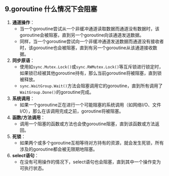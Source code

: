 ## 9.goroutine 什么情况下会阻塞

1. **通道操作**：
   - 当一个goroutine尝试从一个非缓冲通道读取数据而通道没有数据时，该goroutine会被阻塞，直到另一个goroutine向该通道发送数据。
   - 同样，当一个goroutine尝试向一个非缓冲通道发送数据而通道没有接收者时，该goroutine也会被阻塞，直到有另一个goroutine从该通道接收数据。
2. **同步原语**：
   - 使用如`sync.Mutex.Lock()`或`sync.RWMutex.Lock()`等互斥锁进行锁定时，如果锁已经被其他goroutine持有，那么当前goroutine将被阻塞，直到锁被释放。
   - `sync.WaitGroup.Wait()`方法会阻塞调用它的goroutine，直到所有调用了`WaitGroup.Done()`的goroutine完成。
3. **系统调用**：
   - 如果一个goroutine正在进行一个可能阻塞的系统调用（如网络I/O、文件I/O），那么在该调用完成之前，goroutine将被阻塞。
4. **函数/方法调用**：
   - 调用一个阻塞的函数或方法也会使goroutine阻塞，直到该函数或方法返回。
5. **死锁**：
   - 如果两个或多个goroutine互相等待对方持有的资源，就会发生死锁，所有涉及的goroutine都会被无限期地阻塞。
6. **select语句**：
   - 在没有可用操作的情况下，select语句也会阻塞，直到其中一个操作变为可执行状态。

